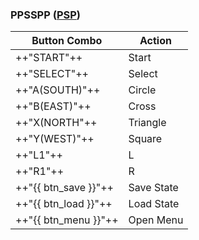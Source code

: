 ### PPSSPP ([PSP](../../../systems/psp))

| Button Combo | Action |
| -- | -- |
| ++"START"++ | Start |
| ++"SELECT"++ | Select |
| ++"A(SOUTH)"++ | Circle |
| ++"B(EAST)"++ | Cross |
| ++"X(NORTH"++ | Triangle |
| ++"Y(WEST)"++ | Square |
| ++"L1"++ | L |
| ++"R1"++ | R |
| ++"{{ btn_save }}"++ | Save State |
| ++"{{ btn_load }}"++ | Load State |
| ++"{{ btn_menu }}"++ | Open Menu |

